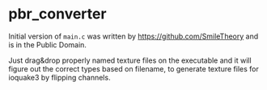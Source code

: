 # pbr_converter

Initial version of `main.c` was written by https://github.com/SmileTheory and is in the Public Domain.

Just drag&drop properly named texture files on the executable and it will figure out the correct types based on filename, to generate texture files for ioquake3 by flipping channels.
